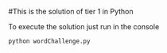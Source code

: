 #This is the solution of tier 1 in Python

To execute the solution just run in the console

    python wordChallenge.py

